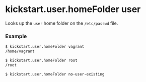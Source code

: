 # kickstart.user.homeFolder user

Looks up the `user` home folder on the `/etc/passwd` file.

### Example

```bash
$ kickstart.user.homeFolder vagrant
/home/vagrant

$ kickstart.user.homeFolder root
/root

$ kickstart.user.homeFolder no-user-existing

```
